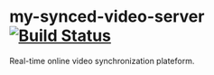 # my-synced-video-server  [![Build Status](https://travis-ci.com/ayoubinoss/my-synced-video-server.svg?branch=master)](https://travis-ci.com/ayoubinoss/my-synced-video-server)
Real-time online video synchronization plateform.
